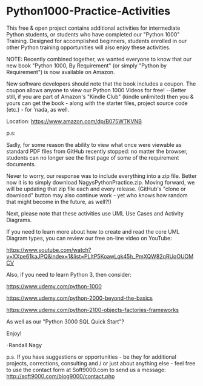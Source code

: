 # Python1000-Practice-Activities
This free & open project contains additional activities for intermediate Python students, or students who have completed our "Python 1000" Training. Designed for accomplished beginners, students enrolled in our other Python training opportunities will also enjoy these activities.

NOTE:  Recently combined together, we wanted everyone to know that our new book "Python 1000, By Requirement" (or simply "Python by Requirement") is now available on Amazon. 

New software developers should note that the book includes a coupon. The coupon allows anyone to view our Python 1000 Videos for free! --Better still, if you are part of Amazon's "Kindle Club" (kindle unlimited) then you & yours can get the book - along with the starter files, project source code (etc.) - for 'nada, as well.

Location: https://www.amazon.com/dp/B075WTKVNB

p.s:

Sadly, for some reason the ability to view what once were viewable as standard PDF files from GitHub recently stopped: no matter the browser, students can no longer see the first page of some of the requirement documents. 

Never to worry, our response was to include everything into a zip file. Better now it is to simply download NagysPythonPractice.zip. Moving forward, we will be updating that zip file each and every release. (GitHub's "clone or download" button may also continue work - yet who knows how random that might become in the future, as well?!)

Next, please note that these activities use UML Use Cases and Activity Diagrams.

If you need to learn more about how to create and read the core UML Diagram types, you can review our free on-line video on YouTube:

https://www.youtube.com/watch?v=XXpe61kaJPQ&index=1&list=PLItP5KoawLqk45h_PmXQW82qRUqOUOMCV

Also, if you need to learn Python 3, then consider:

https://www.udemy.com/python-1000

https://www.udemy.com/python-2000-beyond-the-basics

https://www.udemy.com/python-2100-objects-factories-frameworks

As well as our "Python 3000 SQL Quick Start"?


Enjoy!

-Randall Nagy


p.s. If you have suggestions or opportunities - be they for additional projects, corrections, consulting and / or just about anything else - feel free to use the contact form at Soft9000.com to send us a message: http://soft9000.com/blog9000/contact.php




